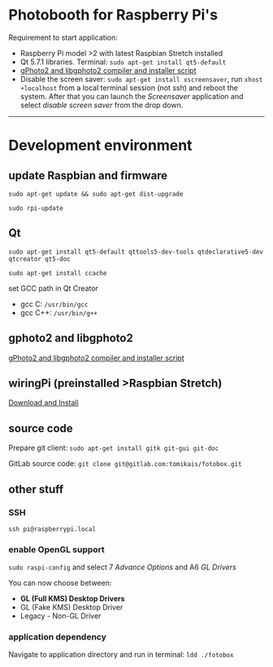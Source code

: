 # Photobooth for Raspberry Pi's
Requirement to start application:
* Raspberry Pi model >2 with latest Raspbian Stretch installed
* Qt 5.7.1 libraries. Terminal: `sudo apt-get install qt5-default`
* [gPhoto2 and libgphoto2 compiler and installer script](http://github.com/gonzalo/gphoto2-updater)
* Disable the screen saver: `sudo apt-get install xscreensaver`, run `xhost +localhost` from a local terminal session (not ssh) and reboot the system. After that you can launch the *Screensaver* application and select *disable screen saver* from the drop down.


---


# Development environment
## update Raspbian and firmware
`sudo apt-get update && sudo apt-get dist-upgrade`

`sudo rpi-update`

## Qt
`sudo apt-get install qt5-default qttools5-dev-tools qtdeclarative5-dev qtcreator qt5-doc`

`sudo apt-get install ccache`

set GCC path in Qt Creator
* gcc C: `/usr/bin/gcc`
* gcc C++: `/usr/bin/g++`

## gphoto2 and libgphoto2
[gPhoto2 and libgphoto2 compiler and installer script](http://github.com/gonzalo/gphoto2-updater)

## wiringPi (preinstalled >Raspbian Stretch)
[Download and Install](http://wiringpi.com/download-and-install/)

## source code
Prepare git client: `sudo apt-get install gitk git-gui git-doc`

GitLab source code: `git clone git@gitlab.com:tomikais/fotobox.git`


## other stuff
### SSH
`ssh pi@raspberrypi.local`
### enable OpenGL support
`sudo raspi-config` and select 7 *Advance Options* and A6 *GL Drivers*

You can now choose between:
* **GL (Full KMS) Desktop Drivers**
* GL (Fake KMS) Desktop Driver
* Legacy - Non-GL Driver

### application dependency
Navigate to application directory and run in terminal: `ldd ./fotobox`
